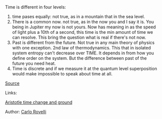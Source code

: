 Time is different in four levels: 
1. time pases equally: not true, as in a mountain that in the sea level. 
2. There is a common now. not true, as in the now you and I say it is. You being in Jupiter my now is not yours. Now has meaning in as the speed of light plus a 10th of a second, this time is the min amount of time we can resolve. This bring the question what is real if there's not now. 
3. Past is different from the future. Not true in any main theory of physics with one exception. 2nd law of thermodynamics. This that in isolated system entropy can't decrease over TIME. It depends in from how you define order on the system. But the difference between past of the future you need heat. 
4. Time is discrete and if we measure it at the quantum level superposition would make impossible to speak about time at all.

[Source](https://www.youtube.com/watch?v=NXcu0BlbTrM)


Links:

[Aristotle time change and ground](aristotle_time_change_and_ground.md)

Author: [Carlo Rovelli](authors/carlo_rovelli.md)